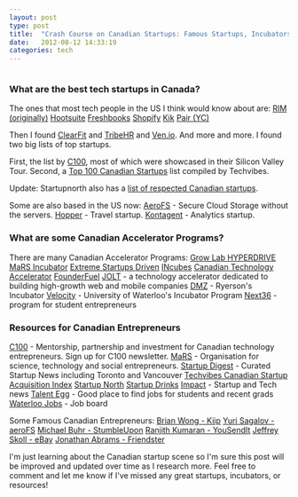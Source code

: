 ```yaml
---
layout: post
type: post
title:  "Crash Course on Canadian Startups: Famous Startups, Incubators, and Resources"
date:   2012-08-12 14:33:19
categories: tech
---
```

<img title="Canadian Startup" src="{{site.url}}/assets/posts/arctic-ocean-nansen_8002_990x7421.jpg" alt="" >
<h3>What are the best tech startups in Canada?</h3>
The ones that most tech people in the US I think would know about are:
<a href="http://www.rim.com">RIM (originally)</a>
<a href="http://www.hootsuite.com">Hootsuite</a>
<a href="http://www.freshbooks.com">Freshbooks</a>
<a href="http://www.shopify.com/">Shopify</a>
<a href="http://www.kik.com">Kik</a>
<a href="http://techcrunch.com/2012/03/23/pair-is-a-path-for-the-two-of-us/">Pair (YC)</a>

Then I found <a href="http://www.clearfit.com/">ClearFit</a> and <a href="http://tribehr.com/">TribeHR</a> and <a href="http://ven.io/">Ven.io</a>. And more and more. I found two big lists of top startups. 

First, the list by <a href="http://www.thec100.org/companies">C100</a>, most of which were showcased in their Silicon Valley Tour. Second, a <a href="http://www.techvibes.com/blog/canada-startup-index-february-2012-2012-02-18">Top 100 Canadian Startups</a> list compiled by Techvibes.

Update: Startupnorth also has a <a href="http://startupnorth.ca/index/index/companies/">list of respected Canadian startups</a>. 

Some are also based in the US now:
<a href="https://www.aerofs.com/">AeroFS</a> - Secure Cloud Storage without the servers.
<a href="http://www.hopper.com/corp/about.html">Hopper</a> - Travel startup.
<a href="http://www.kontagent.com">Kontagent</a> - Analytics startup.

<h3>What are some Canadian Accelerator Programs?</h3>
There are many Canadian Accelerator Programs:
<a href="http://www.f6s.com/growlabfall2012cohortprogram1#programs/ajax-application">Grow Lab
</a><a href="http://hyperdrive.communitech.ca/">HYPERDRIVE</a> 
<a href="http://www.marsdd.com/facilities/office-facilities/incubator/">MaRS Incubator</a> 
<a href="http://www.extremestartups.com/">Extreme Startups
</a><a href="http://drivenaccelerator.com/apply/">Driven</a>
<a href="http://incubes.ca/apply">INcubes</a>
<a href="http://www.thec100.org/programs/cta-mentoring">Canadian Technology Accelerator</a>
<a href="http://founderfuel.com/en/">FounderFuel</a>
<a href="http://marscommons.marsdd.com/how-we-help/jolt">JOLT</a> - a technology accelerator dedicated to building high-growth web and mobile companies
<a href="http://digitalmediazone.ryerson.ca/">DMZ</a> - Ryerson's Incubator
<a href="http://velocity.uwaterloo.ca/">Velocity</a> - University of Waterloo's Incubator Program
<a href="http://www.thenext36.ca/">Next36</a> - program for student entrepreneurs

<h3>Resources for Canadian Entrepreneurs</h3>
<a href="http://www.thec100.org/">C100</a> - Mentorship, partnership and investment for Canadian technology entrepreneurs. Sign up for C100 newsletter.
<a href="http://www.marsdd.com/">MaRS</a> - Organisation for science, technology and social entrepreneurs.
<a href="http://startupdigest.com/">Startup Digest</a> - Curated Startup News including Toronto and Vancouver
<a href="http://www.techvibes.com/blog/2011-tech-acquisition-tracker-18-and-counting-2011-07-08">Techvibes Canadian Startup Acquisition Index</a>
<a href="http://www.startupnorth.ca">Startup North</a>
<a href="http://www.startupdrinks.ca">Startup Drinks</a>
<a href="http://stories.impact.org/">Impact</a> - Startup and Tech news
<a href="http://talentegg.ca/">Talent Egg</a> - Good place to find jobs for students and recent grads
<a href="http://jobapp.waterlootechjobs.com">Waterloo Jobs</a> - Job board

Some Famous Canadian Entrepreneurs:
<a href="http://www.linkedin.com/in/wongbrian">Brian Wong - Kiip</a>
<a href="http://www.linkedin.com/in/yurisagalov ">Yuri Sagalov - aeroFS</a>
<a href="http://www.linkedin.com/in/mbuhr">Michael Buhr - StumbleUpon</a>
<a href="http://www.linkedin.com/in/ranjithkumaran">Ranjith Kumaran - YouSendIt</a>
<a href="http://en.wikipedia.org/wiki/Jeffrey_Skoll">Jeffrey Skoll - eBay</a>
<a href="http://www.linkedin.com/in/jonathanabrams">Jonathan Abrams - Friendster</a>


I'm just learning about the Canadian startup scene so I'm sure this post will be improved and updated over time as I research more. Feel free to comment and let me know if I've missed any great startups, incubators, or resources!